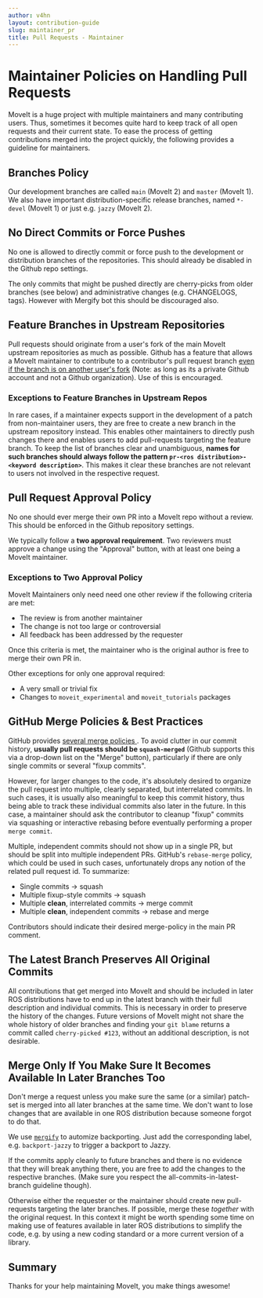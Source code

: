 ```yaml
---
author: v4hn
layout: contribution-guide
slug: maintainer_pr
title: Pull Requests - Maintainer
---
```


# Maintainer Policies on Handling Pull Requests

MoveIt is a huge project with multiple maintainers and many contributing users.
Thus, sometimes it becomes quite hard to keep track of all open requests and their current state.
To ease the process of getting contributions merged into the project quickly, the following provides a guideline for maintainers.

## Branches Policy

Our development branches are called ``main`` (MoveIt 2) and ``master`` (MoveIt 1). We also have important distribution-specific release branches, named ``*-devel`` (MoveIt 1) or just e.g. ``jazzy`` (MoveIt 2).

## No Direct Commits or Force Pushes

No one is allowed to directly commit or force push to the development or distribution branches of the repositories. This should already be disabled in the Github repo settings.

The only commits that might be pushed directly are cherry-picks from older branches (see below) and administrative changes (e.g. CHANGELOGS, tags). However with Mergify bot this should be discouraged also.

## Feature Branches in Upstream Repositories

Pull requests should originate from a user's fork of the main MoveIt upstream repositories as much as possible. Github has a feature that allows a MoveIt maintainer to contribute to a contributor's pull request branch [even if the branch is on another user's fork](https://help.github.com/articles/committing-changes-to-a-pull-request-branch-created-from-a-fork/) (Note: as long as its a private Github account and not a Github organization). Use of this is encouraged.

### Exceptions to Feature Branches in Upstream Repos

In rare cases, if a maintainer expects support in the development of a patch from non-maintainer users, they are free to create a new branch in the upstream repository instead. This enables other maintainers to directly push changes there and enables users to add pull-requests targeting the feature branch. To keep the list of branches clear and unambiguous, **names for such branches should always follow the pattern ``pr-<ros distribution>-<keyword description>``**. This makes it clear these branches are not relevant to users not involved in the respective request.

## Pull Request Approval Policy

No one should ever merge their own PR into a MoveIt repo without a review. This should be enforced in the Github repository settings.

We typically follow a **two approval requirement**. Two reviewers must approve a change using the "Approval" button, with at least one being a MoveIt maintainer.

### Exceptions to Two Approval Policy

MoveIt Maintainers only need need one other review if the following criteria are met:
- The review is from another maintainer
- The change is not too large or controversial
- All feedback has been addressed by the requester

Once this criteria is met, the maintainer who is the original author is free to merge their own PR in.

Other exceptions for only one approval required:
- A very small or trivial fix
- Changes to ``moveit_experimental`` and ``moveit_tutorials`` packages

## GitHub Merge Policies & Best Practices

GitHub provides [several merge policies ](https://help.github.com/articles/about-merge-methods-on-github). To avoid clutter in our commit history, **usually pull requests should be `squash-merged`** (Github supports this via a drop-down list on the "Merge" button), particularly if there are only single commits or several "fixup commits".

However, for larger changes to the code, it's absolutely desired to organize the pull request into multiple, clearly separated, but interrelated commits. In such cases, it is usually also meaningful to keep this commit history, thus being able to track these individual commits also later in the future. In this case, a maintainer should ask the contributor to cleanup "fixup" commits via squashing or interactive rebasing before eventually performing a proper `merge commit`.

Multiple, independent commits should not show up in a single PR, but should be split into multiple independent PRs. GitHub's `rebase-merge` policy, which could be used in such cases, unfortunately drops any notion of the related pull request id. To summarize:

- Single commits -> squash
- Multiple fixup-style commits -> squash
- Multiple **clean**, interrelated commits -> merge commit
- Multiple **clean**, independent commits -> rebase and merge

Contributors should indicate their desired merge-policy in the main PR comment.

## The Latest Branch Preserves All Original Commits

All contributions that get merged into MoveIt and should be included in later ROS distributions have to end up in the latest branch with their full description and individual commits.
This is necessary in order to preserve the history of the changes.
Future versions of MoveIt might not share the whole history of older branches and finding your `git blame` returns a commit called ``cherry-picked #123``, without an additional description, is not desirable.

## Merge Only If You Make Sure It Becomes Available In Later Branches Too

Don't merge a request unless you make sure the same (or a similar) patch-set is merged into all later branches at the same time.
We don't want to lose changes that are available in one ROS distribution because someone forgot to do that.

We use [`mergify`](https://docs.mergify.com) to automize backporting. Just add the corresponding label, e.g. `backport-jazzy` to trigger a backport to Jazzy.

If the commits apply cleanly to future branches and there is no evidence that they will break anything there, you are free to add the changes to the respective branches.
(Make sure you respect the all-commits-in-latest-branch guideline though).

Otherwise either the requester or the maintainer should create new pull-requests targeting the later branches.
If possible, merge these *together* with the original request.
In this context it might be worth spending some time on making use of features available in later ROS distributions to simplify the code, e.g. by using a new coding standard or a more current version of a library.

## Summary

Thanks for your help maintaining MoveIt, you make things awesome!
